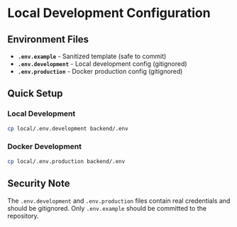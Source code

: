 # Local Development Configuration

## Environment Files

- **`.env.example`** - Sanitized template (safe to commit)
- **`.env.development`** - Local development config (gitignored)
- **`.env.production`** - Docker production config (gitignored)

## Quick Setup

### Local Development
```bash
cp local/.env.development backend/.env
```

### Docker Development  
```bash
cp local/.env.production backend/.env
```

## Security Note

The `.env.development` and `.env.production` files contain real credentials and should be gitignored.
Only `.env.example` should be committed to the repository.
